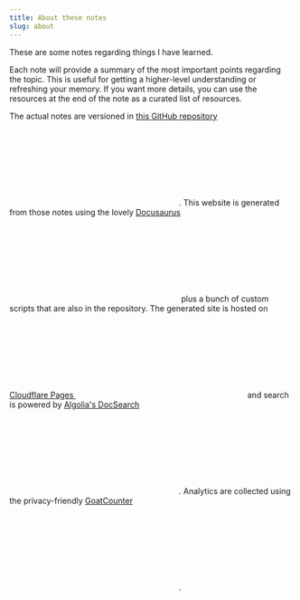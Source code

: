 ```yaml
---
title: About these notes
slug: about
---
```


These are some notes regarding things I have learned. 

Each note will provide a summary of the most important points regarding the topic. This is useful for getting a higher-level understanding or refreshing your memory. If you want more details, you can use the resources at the end of the note as a curated list of resources.

The actual notes are versioned in <a href="https://github.com/mistermicheels/learning-notes" target="_blank" rel="nofollow noopener noreferrer">this GitHub repository <svg class="embedded-fa-icon"><use href="#external-link-alt"></use></svg></a>. This website is generated from those notes using the lovely <a href="https://v2.docusaurus.io/" target="_blank" rel="nofollow noopener noreferrer">Docusaurus <svg class="embedded-fa-icon"><use href="#external-link-alt"></use></svg></a> plus a bunch of custom scripts that are also in the repository. The generated site is hosted on <a href="https://pages.cloudflare.com/" target="_blank" rel="nofollow noopener noreferrer">Cloudflare Pages <svg class="embedded-fa-icon"><use href="#external-link-alt"></use></svg></a> and search is powered by <a href="https://docsearch.algolia.com/" target="_blank" rel="nofollow noopener noreferrer">Algolia's DocSearch <svg class="embedded-fa-icon"><use href="#external-link-alt"></use></svg></a>. Analytics are collected using the privacy-friendly <a href="https://www.goatcounter.com/" target="_blank" rel="nofollow noopener noreferrer">GoatCounter <svg class="embedded-fa-icon"><use href="#external-link-alt"></use></svg></a>.
